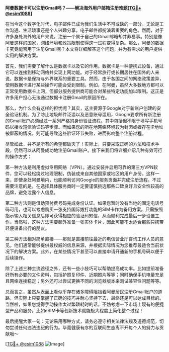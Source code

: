 **阿曼数据卡可以注册Gmail吗？——解决海外用户邮箱注册难题[[TG💪+ @esim1088](https://t.me/s/esim1088)]**

在当今这个数字化时代，电子邮件已成为我们生活中不可或缺的一部分。无论是工作沟通、生活琐事还是个人兴趣分享，电子邮件都扮演着重要的角色。然而，对于许多身处海外的用户来说，注册一个属于自己的Gmail邮箱却并非易事。特别是像阿曼这样的国家，网络环境和政策限制使得这一过程变得复杂。那么，阿曼的数据卡究竟能否用于注册Gmail呢？本文将详细解答这个问题，并为有需求的用户提供实用的解决方案。

首先，我们需要了解什么是数据卡以及它的作用。数据卡是一种便携式设备，通过它可以连接到移动网络并实现上网功能。对于经常旅行或长期居住在国外的人来说，数据卡是保持与外界联系的重要工具。然而，由于各国之间的网络政策差异，使用数据卡进行某些操作可能会受到限制。例如，在阿曼，虽然大多数地方都可以正常使用数据卡上网，但部分服务提供商可能会对某些特定功能加以限制。这正是许多用户担心无法通过数据卡注册Gmail的原因所在。

那么，为什么会有这样的担忧呢？其实，这主要源于Google对于新账户创建的安全验证机制。为了防止垃圾邮件泛滥以及恶意账号滥用，Google要求所有新注册的Gmail账户必须经过一系列严格的身份验证流程。其中包括但不限于填写手机号码以接收短信验证码等步骤。而如果您的所在地网络环境较为封闭或者存在IP地址被屏蔽的情况，则可能导致这些验证环节失败，进而影响整个注册过程。

尽管如此，并不是所有的希望都破灭了！实际上，只要采取正确的方法和技术手段，仍然可以从阿曼成功地注册Gmail账户。接下来我们将详细介绍几种有效可行的操作方式：

第一种方法是利用虚拟专用网络（VPN）。通过安装并启用可靠的第三方VPN软件，您可以轻松绕过地理限制，伪装成来自其他国家或地区的用户身份。这样一来，即使身处阿曼境内，也能顺利访问Google的服务页面并完成注册流程。不过需要注意的是，在选择具体服务商时一定要谨慎挑选那些口碑良好且安全性较高的品牌，避免泄露个人信息。

第二种方法则是借助预付费号码完成身份认证。如果您暂时没有当地的固定电话号码可用，也可以考虑购买一张支持国际拨打功能的SIM卡作为备用方案。只需按照指示输入相关信息后即可获得相应的验证码短信，从而顺利完成最后一步设置工作。当然啦，这种方法需要额外准备一张实体卡片，因此可能不太适合那些只携带轻便设备出行的朋友。

第三种方法相对简单直接——那就是直接前往最近的电信营业厅咨询工作人员的意见。他们通常能够提供最权威的信息来源，并根据实际情况为您推荐最适合当前状况下的解决方案。此外，在某些情况下甚至可以直接申请开通新的手机号码以便于后续操作。

除了上述三种主流途径之外，还有一些小技巧可以帮助提高成功率。比如提前准备好所有必要的文件资料，包括护照复印件、近期照片等等；同时确保手机电量充足且网络连接稳定；另外还可以尝试更换不同的浏览器版本来测试兼容性问题等等。

总而言之，虽然从表面上看似乎存在诸多障碍阻挡着阿曼居民注册Gmail账户的道路，但实际上只要掌握了正确的技巧并耐心坚持下去，最终还是可以达成目标的。当然啦，如果您觉得手动操作太过繁琐耗时的话，不妨考虑一下市场上现有的便捷型产品和服务，比如eSIM卡等创新技术就能极大程度上简化整个过程！

最后提醒大家一句：无论采用哪种方式，请务必遵守相关法律法规及道德规范，切勿尝试任何违法违纪的行为。毕竟健康有序的互联网生态离不开每个人的努力与贡献哦～

[[TG💪+ @esim1088](https://t.me/s/esim1088) ![Image](https://i.postimg.cc/4NQfJmqS/Snipaste-2025-05-13-00-14-12.png)]